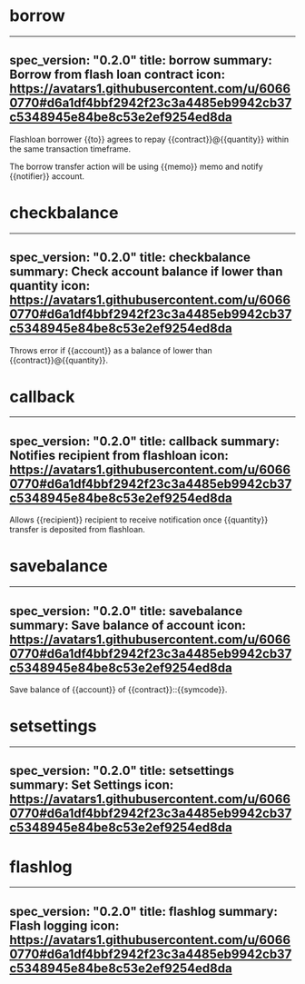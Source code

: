 <h1 class="contract">borrow</h1>

---
spec_version: "0.2.0"
title: borrow
summary: Borrow from flash loan contract
icon: https://avatars1.githubusercontent.com/u/60660770#d6a1df4bbf2942f23c3a4485eb9942cb37c5348945e84be8c53e2ef9254ed8da
---

Flashloan borrower {{to}} agrees to repay {{contract}}@{{quantity}} within the same transaction timeframe.

The borrow transfer action will be using {{memo}} memo and notify {{notifier}} account.

<h1 class="contract">checkbalance</h1>

---
spec_version: "0.2.0"
title: checkbalance
summary: Check account balance if lower than quantity
icon: https://avatars1.githubusercontent.com/u/60660770#d6a1df4bbf2942f23c3a4485eb9942cb37c5348945e84be8c53e2ef9254ed8da
---

Throws error if {{account}} as a balance of lower than {{contract}}@{{quantity}}.

<h1 class="contract">callback</h1>

---
spec_version: "0.2.0"
title: callback
summary: Notifies recipient from flashloan
icon: https://avatars1.githubusercontent.com/u/60660770#d6a1df4bbf2942f23c3a4485eb9942cb37c5348945e84be8c53e2ef9254ed8da
---

Allows {{recipient}} recipient to receive notification once {{quantity}} transfer is deposited from flashloan.

<h1 class="contract">savebalance</h1>

---
spec_version: "0.2.0"
title: savebalance
summary: Save balance of account
icon: https://avatars1.githubusercontent.com/u/60660770#d6a1df4bbf2942f23c3a4485eb9942cb37c5348945e84be8c53e2ef9254ed8da
---

Save balance of {{account}} of {{contract}}::{{symcode}}.

<h1 class="contract">setsettings</h1>

---
spec_version: "0.2.0"
title: setsettings
summary: Set Settings
icon: https://avatars1.githubusercontent.com/u/60660770#d6a1df4bbf2942f23c3a4485eb9942cb37c5348945e84be8c53e2ef9254ed8da
---

<h1 class="contract">flashlog</h1>

---
spec_version: "0.2.0"
title: flashlog
summary: Flash logging
icon: https://avatars1.githubusercontent.com/u/60660770#d6a1df4bbf2942f23c3a4485eb9942cb37c5348945e84be8c53e2ef9254ed8da
---
